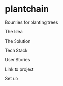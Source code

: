# plantchain
Bounties for planting trees

The Idea

The Solution

Tech Stack 

User Stories

Link to project

Set up 
